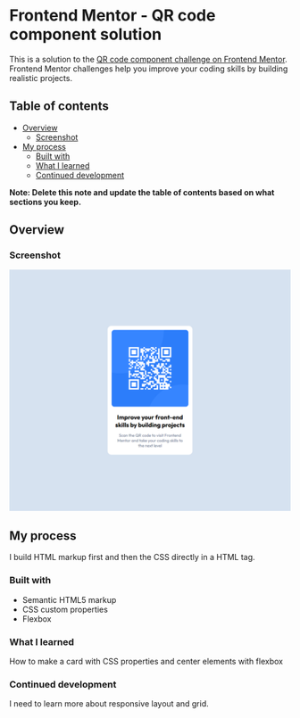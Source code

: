 # Frontend Mentor - QR code component solution

This is a solution to the [QR code component challenge on Frontend Mentor](https://www.frontendmentor.io/challenges/qr-code-component-iux_sIO_H). Frontend Mentor challenges help you improve your coding skills by building realistic projects. 

## Table of contents

- [Overview](#overview)
  - [Screenshot](#screenshot)
- [My process](#my-process)
  - [Built with](#built-with)
  - [What I learned](#what-i-learned)
  - [Continued development](#continued-development)
  

**Note: Delete this note and update the table of contents based on what sections you keep.**

## Overview

### Screenshot

![Screenshot](./design/screen-shot.png)


## My process
 I build HTML markup first and then the CSS directly in a HTML tag.

### Built with

- Semantic HTML5 markup
- CSS custom properties
- Flexbox


### What I learned

  How to make a card with CSS properties and center elements with flexbox



### Continued development

  I need to learn more about responsive layout and grid.



